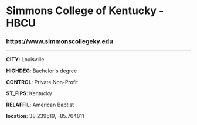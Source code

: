 # Simmons College of Kentucky - HBCU
### https://www.simmonscollegeky.edu
---
**CITY**: Louisville

**HIGHDEG**: Bachelor's degree

**CONTROL**: Private Non-Profit

**ST_FIPS**: Kentucky

**RELAFFIL**: American Baptist

**location**: 38.239519, -85.764811